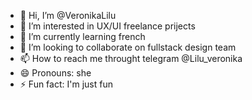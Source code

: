- 👋 Hi, I’m @VeronikaLilu
- 👀 I’m interested in UX/UI freelance prijects
- 🌱 I’m currently learning french
- 💞️ I’m looking to collaborate on fullstack design team
- 📫 How to reach me throught telegram @Lilu_veronika
- 😄 Pronouns: she
- ⚡ Fun fact: I'm just fun 

<!---
VeronikaLilu/VeronikaLilu is a ✨ special ✨ repository because its `README.md` (this file) appears on your GitHub profile.
You can click the Preview link to take a look at your changes.
--->
